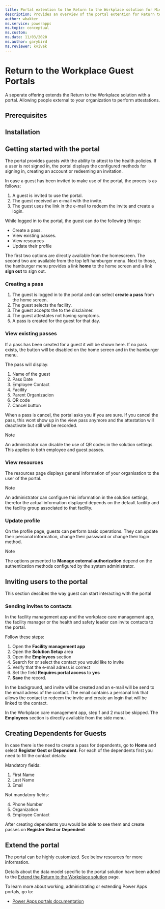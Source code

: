 ```yaml
---
title: Portal extention to the Return to the Workplace solution for Microsoft Power Platform | Microsoft Docs
description: Provides an overview of the portal extention for Return to the Workplace solution.
author: wbakker
ms.service: powerapps
ms.topic: conceptual
ms.custom: 
ms.date: 11/03/2020
ms.author: garybird
ms.reviewer: kvivek
---
```


# Return to the Workplace Guest Portals

A seperate offering extends the Return to the Workplace solution with a portal. Allowing people external to your organization to perform attestations.


## Prerequisites


## Installation


## Getting started with the portal

The portal provides guests with the ability to attest to the health policies. If a user is not signed in, the portal displays the configured methods for signing in, creating an account or redeeming an invitation.

In case a guest has been invited to make use of the portal, the proces is as follows:

1. A guest is invited to use the portal.
2. The guest received an e-mail with the invite.
3. The guest uses the link in the e-mail to redeem the invite and create a login.

While logged in to the portal, the guest can do the following things:

- Create a pass.
- View existing passes.
- View resources
- Update their profile

The first two options are directly available from the homescreen. The second two are available from the top left hamburger menu. Next to those, the hamburger menu provides a link **home** to the home screen and a link **sign out** to sign out.

### Creating a pass

1. The guest is logged in to the portal and can select **create a pass** from the home screen.
2. The guest selects the facility.
3. The guest accepts the to the disclaimer.
4. The guest attestates not having symptoms.
5. A pass is created for the guest for that day.

### View existing passes

If a pass has been created for a guest it will be shown here. If no pass exists, the button will be disabled on the home screen and in the hamburger menu. 

The pass will display:

1. Name of the guest
2. Pass Date
3. Employee Contact
4. Facility
5. Parent Organizacion 
6. QR code
7. Cancel button

When a pass is cancel, the portal asks you if you are sure. If you cancel the pass, this wont show up in the view pass anymore and the attestation will deactivate but still will be recorded. 

> [!NOTE]
> An administrator can disable the use of QR codes in the solution settings. This applies to both employee and guest passes.

### View resources

The resources page displays general information of your organisation to the user of the portal.

> [!NOTE]
> An administrator can configure this information in the solution settings, therefor the actual information displayed depends on the default facility and the facility group associated to that facility.

### Update profile

On the profile page, guests can perform basic operations. They can update their personal information, change their password or change their login method.

> [!NOTE]
> The options presented to **Manage external authorization** depend on the authentication methods configured by the system administrator.

## Inviting users to the portal

This section descibes the way guest can start interacting with the portal

### Sending invites to contacts

In the facility management app and the workplace care management app, the facility manager or the health and safety leader can invite contacts to the portal.

Follow these steps:

1. Open the **Facility management app**
2. Open the **Solution Setup** area
3. Open the **Employees** section
4. Search for or select the contact you would like to invite
5. Verify that the e-mail adress is correct
6. Set the field **Requires portal access** to **yes**
7. **Save** the record.

In the background, and invite will be created and an e-mail will be send to the email adress of the contact. The email contains a personal link that allows the contact to redeem the invite and create an login that will be linked to the contact.

In the Workplace care management app, step 1 and 2 must be skipped. The **Employees** section is directly available from the side menu.

## Creating Dependents for Guests

In case there is the need to create a pass for dependents, go to **Home** and select **Register Gest or Dependent**. For each of the dependents first you need to fill the contact details:

Mandatory fields: 

1. First Name 
2. Last Name
3. Email 

Not mandatory fields:

4. Phone Number
5. Organization 
6. Employee Contact

After creating dependents you would be able to see them and create passes on **Register Gest or Dependent**


## Extend the portal

The portal can be highly customized. See below resources for more information.

Details about the data model specific to the portal solution have been added to the [Extend the Return to the Workplace solution](extend.md) page.

To learn more about working, administrating or extending Power Apps portals, go to:

- [Power Apps portals documentation](https://docs.microsoft.com/powerapps/maker/portals/)
